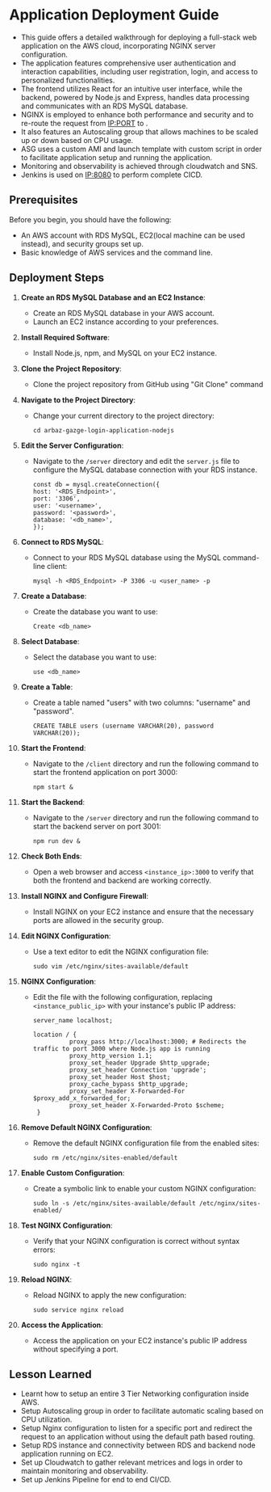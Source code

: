# Application Deployment Guide

- This guide offers a detailed walkthrough for deploying a full-stack web application on the AWS cloud, incorporating NGINX server configuration.
- The application features comprehensive user authentication and interaction capabilities, including user registration, login, and access to personalized functionalities.
- The frontend utilizes React for an intuitive user interface, while the backend, powered by Node.js and Express, handles data processing and communicates with an RDS MySQL database.
- NGINX is employed to enhance both performance and security and to re-route the request from <IP:PORT> to <IP>.
- It also features an Autoscaling group that allows machines to be scaled up or down based on CPU usage.
- ASG uses a custom AMI and launch template with custom script in order to facilitate application setup and running the application.
- Monitoring and observability is achieved through cloudwatch and SNS.
- Jenkins is used on <IP:8080> to perform complete CICD.

## Prerequisites

Before you begin, you should have the following:

- An AWS account with RDS MySQL, EC2(local machine can be used instead), and security groups set up.
- Basic knowledge of AWS services and the command line.

## Deployment Steps

1. **Create an RDS MySQL Database and an EC2 Instance**:

   - Create an RDS MySQL database in your AWS account.
   - Launch an EC2 instance according to your preferences.

2. **Install Required Software**:

   - Install Node.js, npm, and MySQL on your EC2 instance.

3. **Clone the Project Repository**:

   - Clone the project repository from GitHub using "Git Clone" command

4. **Navigate to the Project Directory**:

   - Change your current directory to the project directory:
     ```
     cd arbaz-gazge-login-application-nodejs
     ```
     
5. **Edit the Server Configuration**:

   - Navigate to the `/server` directory and edit the `server.js` file to configure the MySQL database connection with your RDS instance.
     ```
     const db = mysql.createConnection({
     host: '<RDS_Endpoint>',
     port: '3306',
     user: '<username>',
     password: '<password>',
     database: '<db_name>',
     });
     ```

6. **Connect to RDS MySQL**:

   - Connect to your RDS MySQL database using the MySQL command-line client:
     ```
     mysql -h <RDS_Endpoint> -P 3306 -u <user_name> -p 
     ```
     
6. **Create a Database**:

   - Create the database you want to use:
     ```
     Create <db_name>
     ```

7. **Select Database**:

   - Select the database you want to use:
     ```
     use <db_name>
     ```

8. **Create a Table**:

   - Create a table named "users" with two columns: "username" and "password".
     ```
     CREATE TABLE users (username VARCHAR(20), password VARCHAR(20));
     ```

10. **Start the Frontend**:
    - Navigate to the `/client` directory and run the following command to start the frontend application on port 3000:
      ```
      npm start &
      ```

11. **Start the Backend**:

    - Navigate to the `/server` directory and run the following command to start the backend server on port 3001:
      ```
      npm run dev &
      ```

12. **Check Both Ends**:

    - Open a web browser and access `<instance_ip>:3000` to verify that both the frontend and backend are working correctly.

13. **Install NGINX and Configure Firewall**:

    - Install NGINX on your EC2 instance and ensure that the necessary ports are allowed in the security group.

14. **Edit NGINX Configuration**:

    - Use a text editor to edit the NGINX configuration file:
      ```
      sudo vim /etc/nginx/sites-available/default
      ```

15. **NGINX Configuration**:

    - Edit the file with the following configuration, replacing `<instance_public_ip>` with your instance's public IP address:
      ```
      server_name localhost;

      location / {
                proxy_pass http://localhost:3000; # Redirects the traffic to port 3000 where Node.js app is running
                proxy_http_version 1.1;
                proxy_set_header Upgrade $http_upgrade;
                proxy_set_header Connection 'upgrade';
                proxy_set_header Host $host;
                proxy_cache_bypass $http_upgrade;
                proxy_set_header X-Forwarded-For $proxy_add_x_forwarded_for;
                proxy_set_header X-Forwarded-Proto $scheme;
       }
      ```
16. **Remove Default NGINX Configuration**:

    - Remove the default NGINX configuration file from the enabled sites:
      ```
      sudo rm /etc/nginx/sites-enabled/default
      ```

17. **Enable Custom Configuration**:

    - Create a symbolic link to enable your custom NGINX configuration:
      ```
      sudo ln -s /etc/nginx/sites-available/default /etc/nginx/sites-enabled/
      ```

18. **Test NGINX Configuration**:

    - Verify that your NGINX configuration is correct without syntax errors:
      ```
      sudo nginx -t
      ```

19. **Reload NGINX**:

    - Reload NGINX to apply the new configuration:
      ```
      sudo service nginx reload
      ```

20. **Access the Application**:

    - Access the application on your EC2 instance's public IP address without specifying a port.

## Lesson Learned

- Learnt how to setup an entire 3 Tier Networking configuration inside AWS.
- Setup Autoscaling group in order to facilitate automatic scaling based on CPU utilization.
- Setup Nginx configuration to listen for a specific port and redirect the request to an application without using the default path based routing.
- Setup RDS instance and connectivity between RDS and backend node application running on EC2.
- Set up Cloudwatch to gather relevant metrices and logs in order to maintain monitoring and observability.
- Set up Jenkins Pipeline for end to end CI/CD.
